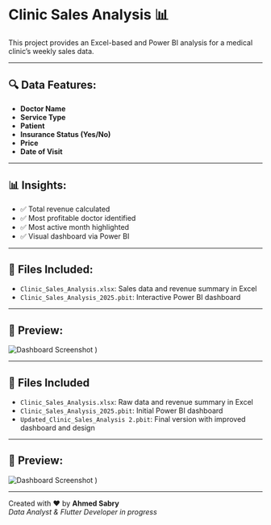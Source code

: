 # Clinic Sales Analysis 📊

This project provides an Excel-based and Power BI analysis for a medical clinic’s weekly sales data.

---

## 🔍 Data Features:
- **Doctor Name**
- **Service Type**
- **Patient**
- **Insurance Status (Yes/No)**
- **Price**
- **Date of Visit**

---

## 📊 Insights:
- ✅ Total revenue calculated
- ✅ Most profitable doctor identified
- ✅ Most active month highlighted
- ✅ Visual dashboard via Power BI

---

## 📁 Files Included:
- `Clinic_Sales_Analysis.xlsx`: Sales data and revenue summary in Excel
- `Clinic_Sales_Analysis_2025.pbit`: Interactive Power BI dashboard

---

## 📸 Preview:
![Dashboard Screenshot](https://github.com/user-attachments/assets/b975f574-fb7e-40fd-8ff6-19ff72314865)
)

---

## 📁 Files Included

- `Clinic_Sales_Analysis.xlsx`: Raw data and revenue summary in Excel
- `Clinic_Sales_Analysis_2025.pbit`: Initial Power BI dashboard
- `Updated_Clinic_Sales_Analysis 2.pbit`: Final version with improved dashboard and design

---

## 📸 Preview:
![Dashboard Screenshot](https://github.com/user-attachments/assets/b390d78d-8405-42e2-abc7-9c5d89de9457)
)

---

Created with ❤️ by **Ahmed Sabry**  
*Data Analyst & Flutter Developer in progress*
